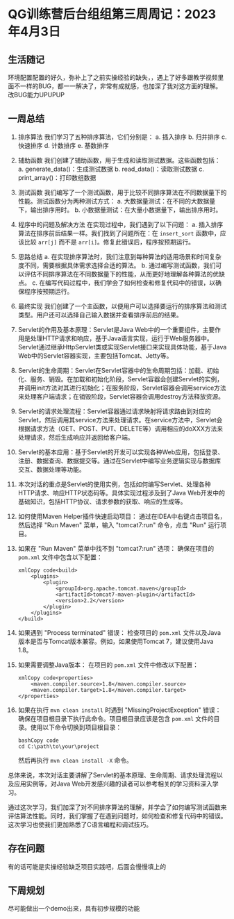 # QG训练营后台组组第三周周记：2023年4月3日
## 生活随记

环境配置配置的好久，弥补上了之前实操经验的缺失，，遇上了好多跟教学视频里面不一样的BUG，都一一解决了，非常有成就感，也加深了我对这方面的理解。改BUG能力UPUPUP

## 一周总结

1. 排序算法 我们学习了五种排序算法，它们分别是： a. 插入排序 b. 归并排序 c. 快速排序 d. 计数排序 e. 基数排序

2. 辅助函数 我们创建了辅助函数，用于生成和读取测试数据。这些函数包括： a. generate_data()：生成测试数据 b. read_data()：读取测试数据 c. print_array()：打印数组数据

3. 测试函数 我们编写了一个测试函数，用于比较不同排序算法在不同数据量下的性能。测试函数分为两种测试方式： a. 大数据量测试：在不同的大数据量下，输出排序用时。 b. 小数据量测试：在大量小数据量下，输出排序用时。

4. 程序中的问题及解决方法 在实现过程中，我们遇到了以下问题： a. 插入排序算法在排序前后结果一样。我们找到了问题所在：在 `insert_sort` 函数中，应该比较 `arr[j]` 而不是 `arr[i]`。修复此错误后，程序按预期运行。

5. 思路总结 a. 在实现排序算法时，我们注意到每种算法的适用场景和时间复杂度不同，需要根据具体需求选择合适的算法。 b. 通过编写测试函数，我们可以评估不同排序算法在不同数据量下的性能，从而更好地理解各种算法的优缺点。 c. 在编写代码过程中，我们学会了如何检查和修复代码中的错误，以确保程序按预期运行。

6. 最终实现 我们创建了一个主函数，以便用户可以选择要运行的排序算法和测试类型。用户还可以选择自己输入数据并查看排序前后的结果。

7. Servlet的作用及基本原理：Servlet是Java Web中的一个重要组件，主要作用是处理HTTP请求和响应，基于Java语言实现，运行于Web服务器中。Servlet通过继承HttpServlet类或实现Servlet接口来实现具体功能，基于Java Web中的Servlet容器实现，主要包括Tomcat、Jetty等。

8. Servlet的生命周期：Servlet在Servlet容器中的生命周期包括：加载、初始化、服务、销毁。在加载和初始化阶段，Servlet容器会创建Servlet的实例，并调用init方法对其进行初始化；在服务阶段，Servlet容器会调用service方法来处理客户端请求；在销毁阶段，Servlet容器会调用destroy方法释放资源。

9. Servlet的请求处理流程：Servlet容器通过请求映射将请求路由到对应的Servlet，然后调用其service方法来处理请求。在service方法中，Servlet会根据请求方法（GET、POST、PUT、DELETE等）调用相应的doXXX方法来处理请求，然后生成响应并返回给客户端。

10. Servlet的基本应用：基于Servlet的开发可以实现各种Web应用，包括登录、注册、数据查询、数据提交等。通过在Servlet中编写业务逻辑实现与数据库交互、数据处理等功能。

11. 本次对话的重点是Servlet的使用实例，包括如何编写Servlet、处理各种HTTP请求、响应HTTP状态码等。具体实现过程涉及到了Java Web开发中的基础知识，包括HTTP协议、请求参数的获取、响应的生成等。

12. 如何使用Maven Helper插件快速启动项目： 通过在IDEA中右键点击项目名，然后选择 "Run Maven" 菜单，输入 "tomcat7:run" 命令，点击 "Run" 运行项目。

13. 如果在 "Run Maven" 菜单中找不到 "tomcat7:run" 选项： 确保在项目的 `pom.xml` 文件中包含以下配置：

    ```
    xmlCopy code<build>
        <plugins>
            <plugin>
                <groupId>org.apache.tomcat.maven</groupId>
                <artifactId>tomcat7-maven-plugin</artifactId>
                <version>2.2</version>
            </plugin>
        </plugins>
    </build>
    ```

14. 如果遇到 "Process terminated" 错误： 检查项目的 `pom.xml` 文件以及Java版本是否与Tomcat版本兼容。例如，如果使用Tomcat 7，建议使用Java 1.8。

15. 如果需要调整Java版本： 在项目的 `pom.xml` 文件中修改以下配置：

    ```
    xmlCopy code<properties>
        <maven.compiler.source>1.8</maven.compiler.source>
        <maven.compiler.target>1.8</maven.compiler.target>
    </properties>
    ```

16. 如果在执行 `mvn clean install` 时遇到 "MissingProjectException" 错误： 确保在项目根目录下执行此命令。项目根目录应该是包含 `pom.xml` 文件的目录。使用以下命令切换到项目根目录：

    ```
    bashCopy code
    cd C:\path\to\your\project
    ```

    然后再执行 `mvn clean install -X` 命令。

总体来说，本次对话主要讲解了Servlet的基本原理、生命周期、请求处理流程以及应用实例等，对Java Web开发感兴趣的读者可以参考相关的学习资料深入学习。

通过这次学习，我们加深了对不同排序算法的理解，并学会了如何编写测试函数来评估算法性能。同时，我们掌握了在遇到问题时，如何检查和修复代码中的错误。这次学习也使我们更加熟悉了C语言编程和调试技巧。

## 存在问题

有的话可能是实操经验缺乏项目实践吧，后面会慢慢填上的

## 下周规划

尽可能做出一个demo出来，具有初步规模的功能
